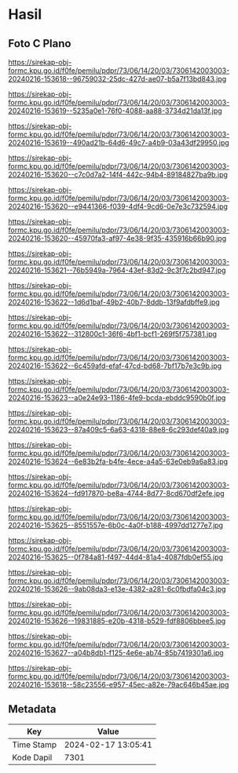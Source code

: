 # Hasil

## Foto C Plano

https://sirekap-obj-formc.kpu.go.id/f0fe/pemilu/pdpr/73/06/14/20/03/7306142003003-20240216-153618--96759032-25dc-427d-ae07-b5a7f13bd843.jpg

https://sirekap-obj-formc.kpu.go.id/f0fe/pemilu/pdpr/73/06/14/20/03/7306142003003-20240216-153619--5235a0e1-76f0-4088-aa88-3734d21da13f.jpg

https://sirekap-obj-formc.kpu.go.id/f0fe/pemilu/pdpr/73/06/14/20/03/7306142003003-20240216-153619--490ad21b-64d6-49c7-a4b9-03a43df29950.jpg

https://sirekap-obj-formc.kpu.go.id/f0fe/pemilu/pdpr/73/06/14/20/03/7306142003003-20240216-153620--c7c0d7a2-14f4-442c-94b4-89184827ba9b.jpg

https://sirekap-obj-formc.kpu.go.id/f0fe/pemilu/pdpr/73/06/14/20/03/7306142003003-20240216-153620--e9441366-f039-4df4-9cd6-0e7e3c732594.jpg

https://sirekap-obj-formc.kpu.go.id/f0fe/pemilu/pdpr/73/06/14/20/03/7306142003003-20240216-153620--45970fa3-af97-4e38-9f35-435916b66b90.jpg

https://sirekap-obj-formc.kpu.go.id/f0fe/pemilu/pdpr/73/06/14/20/03/7306142003003-20240216-153621--76b5949a-7964-43ef-83d2-9c3f7c2bd947.jpg

https://sirekap-obj-formc.kpu.go.id/f0fe/pemilu/pdpr/73/06/14/20/03/7306142003003-20240216-153622--1d6d1baf-49b2-40b7-8ddb-13f9afdbffe9.jpg

https://sirekap-obj-formc.kpu.go.id/f0fe/pemilu/pdpr/73/06/14/20/03/7306142003003-20240216-153622--312800c1-36f6-4bf1-bcf1-269f5f757381.jpg

https://sirekap-obj-formc.kpu.go.id/f0fe/pemilu/pdpr/73/06/14/20/03/7306142003003-20240216-153622--6c459afd-efaf-47cd-bd68-7bf17b7e3c9b.jpg

https://sirekap-obj-formc.kpu.go.id/f0fe/pemilu/pdpr/73/06/14/20/03/7306142003003-20240216-153623--a0e24e93-1186-4fe9-bcda-ebddc9590b0f.jpg

https://sirekap-obj-formc.kpu.go.id/f0fe/pemilu/pdpr/73/06/14/20/03/7306142003003-20240216-153623--87a409c5-6a63-4318-88e8-6c293def40a9.jpg

https://sirekap-obj-formc.kpu.go.id/f0fe/pemilu/pdpr/73/06/14/20/03/7306142003003-20240216-153624--6e83b2fa-b4fe-4ece-a4a5-63e0eb9a6a83.jpg

https://sirekap-obj-formc.kpu.go.id/f0fe/pemilu/pdpr/73/06/14/20/03/7306142003003-20240216-153624--fd917870-be8a-4744-8d77-8cd670df2efe.jpg

https://sirekap-obj-formc.kpu.go.id/f0fe/pemilu/pdpr/73/06/14/20/03/7306142003003-20240216-153625--8551557e-6b0c-4a0f-b188-4997dd1277e7.jpg

https://sirekap-obj-formc.kpu.go.id/f0fe/pemilu/pdpr/73/06/14/20/03/7306142003003-20240216-153625--0f784a81-f497-44d4-81a4-4087fdb0ef55.jpg

https://sirekap-obj-formc.kpu.go.id/f0fe/pemilu/pdpr/73/06/14/20/03/7306142003003-20240216-153626--9ab08da3-e13e-4382-a281-6c0fbdfa04c3.jpg

https://sirekap-obj-formc.kpu.go.id/f0fe/pemilu/pdpr/73/06/14/20/03/7306142003003-20240216-153626--19831885-e20b-4318-b529-fdf8806bbee5.jpg

https://sirekap-obj-formc.kpu.go.id/f0fe/pemilu/pdpr/73/06/14/20/03/7306142003003-20240216-153627--a04b8db1-f125-4e6e-ab74-85b7419301a6.jpg

https://sirekap-obj-formc.kpu.go.id/f0fe/pemilu/pdpr/73/06/14/20/03/7306142003003-20240216-153618--58c23556-e957-45ec-a82e-79ac646b45ae.jpg


## Metadata

| Key        | Value               |
| ---------- | ------------------- |
| Time Stamp | 2024-02-17 13:05:41 |
| Kode Dapil | 7301                |




